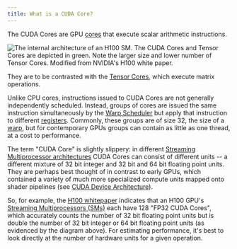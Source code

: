 ```yaml
---
title: What is a CUDA Core?
---
```


The CUDA Cores are GPU [cores](/gpu-glossary/device-hardware/core) that execute
scalar arithmetic instructions.

![The internal architecture of an H100 SM. The CUDA Cores and Tensor Cores are depicted in green. Note the larger size and lower number of Tensor Cores. Modified from NVIDIA's [H100 white paper](https://modal-cdn.com/gpu-glossary/gtc22-whitepaper-hopper.pdf).](themed-image://gh100-sm.svg)

They are to be contrasted with the
[Tensor Cores](/gpu-glossary/device-hardware/tensor-core), which execute matrix
operations.

Unlike CPU cores, instructions issued to CUDA Cores are not generally
independently scheduled. Instead, groups of cores are issued the same
instruction simultaneously by the
[Warp Scheduler](/gpu-glossary/device-hardware/warp-scheduler) but apply that
instruction to different [registers](/gpu-glossary/device-software/registers).
Commonly, these groups are of size 32, the size of a
[warp](/gpu-glossary/device-software/warp), but for contemporary GPUs groups can
contain as little as one thread, at a cost to performance.

The term "CUDA Core" is slightly slippery: in different
[Streaming Multiprocessor architectures](/gpu-glossary/device-hardware/streaming-multiprocessor-architecture)
CUDA Cores can consist of different units -- a different mixture of 32 bit
integer and 32 bit and 64 bit floating point units. They are perhaps best
thought of in contrast to early GPUs, which contained a variety of much more
specialized compute units mapped onto shader pipelines (see
[CUDA Device Architecture](/gpu-glossary/device-hardware/cuda-device-architecture)).

So, for example, the
[H100 whitepaper](https://resources.nvidia.com/en-us-hopper-architecture/nvidia-h100-tensor-c)
indicates that an H100 GPU's
[Streaming Multiprocessors (SMs)](/gpu-glossary/device-hardware/streaming-multiprocessor)
each have 128 "FP32 CUDA Cores", which accurately counts the number of 32 bit
floating point units but is double the number of 32 bit integer or 64 bit
floating point units (as evidenced by the diagram above). For estimating
performance, it's best to look directly at the number of hardware units for a
given operation.
